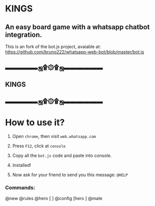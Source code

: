 # KINGS
## An easy board game with a whatsapp chatbot integration.

This is an fork of the bot.js project, avaiable at: https://github.com/bruno222/whatsapp-web-bot/blob/master/bot.js

## ▬▬▬▬▬ஜ۩۞۩ஜ▬▬▬▬▬▬
##      KINGS
## ▬▬▬▬▬ஜ۩۞۩ஜ▬▬▬▬▬▬


# How to use it?

1. Open `chrome`, then visit `web.whatsapp.com`
2. Press `F12`, click at `console`
3. Copy all the `bot.js` code  and paste into console.

4. Installed!

5. Now ask for your friend to send you this message: `@HELP`

### Commands:
 @new
 @rules
 @hero [<player> <hero>]
 @config [hero <player> <char>]
 @mate
